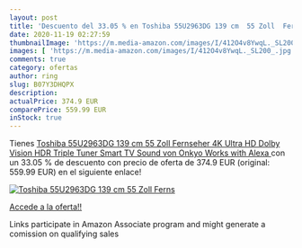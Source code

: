 ```yaml
---
layout: post
title: 'Descuento del 33.05 % en Toshiba 55U2963DG 139 cm  55 Zoll  Ferns'
date: 2020-11-19 02:27:59
thumbnailImage: 'https://m.media-amazon.com/images/I/412O4v8YwqL._SL200_.jpg'
images: [ 'https://m.media-amazon.com/images/I/412O4v8YwqL._SL200_.jpg' ]
comments: true
category: ofertas
author: ring
slug: B07Y3DHQPX
description:
actualPrice: 374.9 EUR
comparePrice: 559.99 EUR
inStock: true
---
```


Tienes [Toshiba 55U2963DG 139 cm  55 Zoll  Fernseher  4K Ultra HD  Dolby Vision HDR  Triple Tuner  Smart TV  Sound von Onkyo  Works with Alexa ](https://www.amazon.de/dp/B07Y3DHQPX/?tag=tolees0ca-21) con un 33.05 % de descuento con precio de oferta de 374.9 EUR (original: 559.99 EUR) en el siguiente enlace!

[![Toshiba 55U2963DG 139 cm  55 Zoll  Ferns](https://m.media-amazon.com/images/I/412O4v8YwqL._SL200_.jpg)](https://www.amazon.de/dp/B07Y3DHQPX/?tag=tolees0ca-21)

[Accede a la oferta!!](https://www.amazon.de/dp/B07Y3DHQPX/?tag=tolees0ca-21)

Links participate in Amazon Associate program and might generate a comission on qualifying sales


